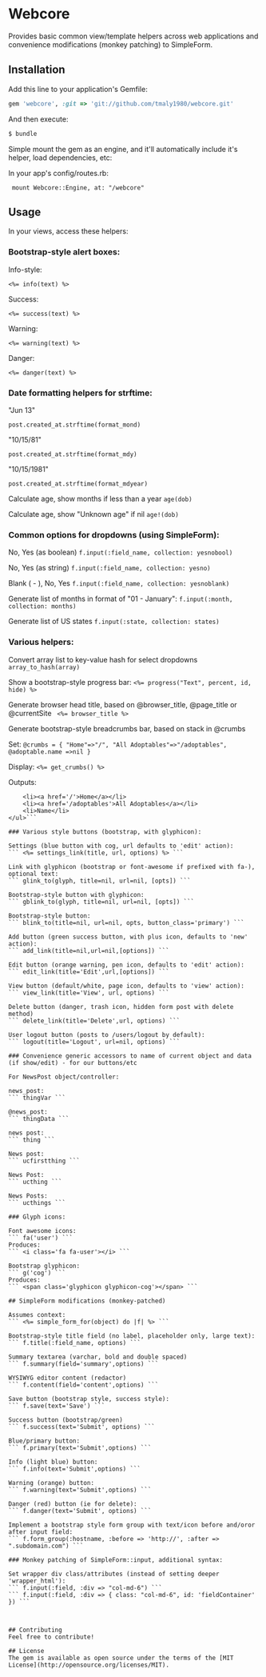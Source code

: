 # Webcore
Provides basic common view/template helpers across web applications and convenience modifications (monkey patching) to SimpleForm.

## Installation
Add this line to your application's Gemfile:

```ruby
gem 'webcore', :git => 'git://github.com/tmaly1980/webcore.git'
```

And then execute:
```bash
$ bundle
```

Simple mount the gem as an engine, and it'll automatically include it's helper, load dependencies, etc:

In your app's config/routes.rb:

```  mount Webcore::Engine, at: "/webcore" ```

## Usage

In your views, access these helpers:

### Bootstrap-style alert boxes:

Info-style:
```
<%= info(text) %>
```

Success:
```
<%= success(text) %>
```

Warning:
```
<%= warning(text) %>
```

Danger:
```
<%= danger(text) %>
```

### Date formatting helpers for strftime:

"Jun 13"
```
post.created_at.strftime(format_mond) 
```

"10/15/81"
```
post.created_at.strftime(format_mdy) 
```

"10/15/1981"
```
post.created_at.strftime(format_mdyear) 
```

Calculate age, show months if less than a year
``` age(dob) ```

Calculate age, show "Unknown age" if nil
``` age!(dob) ```

### Common options for dropdowns (using SimpleForm):

No, Yes (as boolean)
``` f.input(:field_name, collection: yesnobool) ```

No, Yes (as string)
``` f.input(:field_name, collection: yesno) ```

Blank ( - ), No, Yes
``` f.input(:field_name, collection: yesnoblank) ```

Generate list of months in format of "01 - January":
``` f.input(:month, collection: months) ```

Generate list of US states
``` f.input(:state, collection: states) ```


### Various helpers:

Convert array list to key-value hash for select dropdowns
``` array_to_hash(array) ```

Show a bootstrap-style progress bar:
``` <%= progress("Text", percent, id, hide) %> ```

Generate browser head title, based on @browser_title, @page_title or @currentSite
``` <%= browser_title %>```

Generate bootstrap-style breadcrumbs bar, based on stack in @crumbs

Set:
``` @crumbs = { "Home"=>"/", "All Adoptables"=>"/adoptables", @adoptable.name =>nil } ```

Display:
``` <%= get_crumbs() %> ```

Outputs:
``` <ul class='breadcrumb'>
	<li><a href='/'>Home</a></li>
	<li><a href='/adoptables'>All Adoptables</a></li>
	<li>Name</li>
</ul>```

### Various style buttons (bootstrap, with glyphicon):

Settings (blue button with cog, url defaults to 'edit' action):
``` <%= settings_link(title, url, options) %> ```

Link with glyphicon (bootstrap or font-awesome if prefixed with fa-), optional text:
``` glink_to(glyph, title=nil, url=nil, [opts]) ```

Bootstrap-style button with glyphicon:
``` gblink_to(glyph, title=nil, url=nil, [opts]) ```

Bootstrap-style button:
``` blink_to(title=nil, url=nil, opts, button_class='primary') ```

Add button (green success button, with plus icon, defaults to 'new' action):
``` add_link(title=nil,url=nil,[options]) ```

Edit button (orange warning, pen icon, defaults to 'edit' action):
``` edit_link(title='Edit',url,[options]) ```

View button (default/white, page icon, defaults to 'view' action):
``` view_link(title='View', url, options) ```

Delete button (danger, trash icon, hidden form post with delete method)
``` delete_link(title='Delete',url, options) ```

User logout button (posts to /users/logout by default):
``` logout(title='Logout', url=nil, options) ```

### Convenience generic accessors to name of current object and data (if show/edit) - for our buttons/etc

For NewsPost object/controller:

news_post:
``` thingVar ```

@news_post:
``` thingData ```

news post:
``` thing ```

News post:
``` ucfirstthing ```

News Post:
``` ucthing ```

News Posts:
``` ucthings ```

### Glyph icons:

Font awesome icons:
``` fa('user') ```
Produces:
``` <i class='fa fa-user'></i> ```

Bootstrap glyphicon:
``` g('cog') ```
Produces:
``` <span class='glyphicon glyphicon-cog'></span> ```

## SimpleForm modifications (monkey-patched)

Assumes context:
``` <%= simple_form_for(object) do |f| %> ```

Bootstrap-style title field (no label, placeholder only, large text):
``` f.title(:field_name, options) ```

Summary textarea (varchar, bold and double spaced)
``` f.summary(field='summary',options) ```

WYSIWYG editor content (redactor)
``` f.content(field='content',options) ```

Save button (bootstrap style, success style):
``` f.save(text='Save') ```

Success button (bootstrap/green)
``` f.success(text='Submit', options) ```

Blue/primary button:
``` f.primary(text='Submit',options) ```

Info (light blue) button:
``` f.info(text='Submit',options) ```

Warning (orange) button:
``` f.warning(text='Submit',options) ```

Danger (red) button (ie for delete):
``` f.danger(text='Submit', options) ```

Implement a bootstrap style form group with text/icon before and/oror after input field:
``` f.form_group(:hostname, :before => 'http://', :after => ".subdomain.com") ```

### Monkey patching of SimpleForm::input, additional syntax:

Set wrapper div class/attributes (instead of setting deeper 'wrapper_html'):
``` f.input(:field, :div => "col-md-6") ```
``` f.input(:field, :div => { class: "col-md-6", id: 'fieldContainer' }) ```



## Contributing
Feel free to contribute!

## License
The gem is available as open source under the terms of the [MIT License](http://opensource.org/licenses/MIT).
